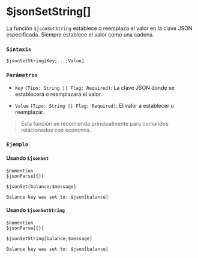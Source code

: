 
# $jsonSetString[]
La función `$jsonSetString` establece o reemplaza el valor en la clave JSON especificada. Siempre establece el valor como una cadena.  

### `Sintaxis`  
```plaintext
$jsonSetString[Key;...;Value]
```

### `Parámetros`  
- `Key` `(Tipo: String || Flag: Required)`: La clave JSON donde se establecerá o reemplazará el valor.  

- `Value` `(Tipo: String || Flag: Required)`: El valor a establecer o reemplazar.  

> Esta función se recomienda principalmente para comandos relacionados con economía.  

### `Ejemplo`  
#### Usando `$jsonSet`  
```plaintext
$nomention
$jsonParse[{}]

$jsonSet[balance;$message]

Balance key was set to: $json[balance]
```

#### Usando `$jsonSetString`  
```plaintext
$nomention
$jsonParse[{}]

$jsonSetString[balance;$message]

Balance key was set to: $json[balance]
```
